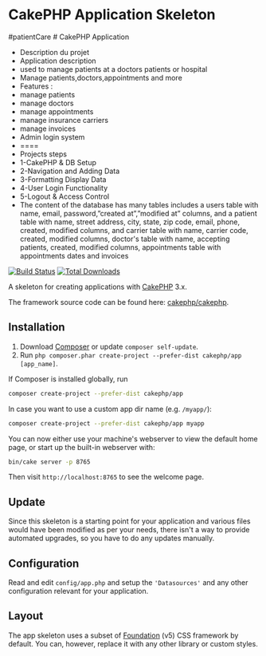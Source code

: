 # CakePHP Application Skeleton

#patientCare # CakePHP Application
<ul>
<li>Description du projet</li>
<li>Application description</li>
<li>used to manage patients at a doctors patients or hospital</li>
<li>Manage patients,doctors,appointments and more</li>
<li>Features :</li>
<li>manage patients</li>
<li>manage doctors</li>
<li>manage appointments</li>
<li>manage insurance carriers</li>
<li>manage invoices</li>
<li>Admin login system</li>
<li>====</li>
<li>Projects steps</li>
<li>1-CakePHP & DB Setup</li>
<li>2-Navigation and Adding Data</li>
<li>3-Formatting Display Data</li>
<li>4-User Login Functionality</li>
<li>5-Logout & Access Control</li>
<li>
The content of the database has many tables includes a users table with name, email, password,”created at”,”modified at” columns, and a patient table with name, street address, city, state, zip code, email, phone, created, modified columns, and carrier table with name, carrier code, created, modified columns, doctor's table with name, accepting patients, created, modified columns, appointments table with appointments dates and invoices 
</li>
</ul>

[![Build Status](https://img.shields.io/travis/cakephp/app/master.svg?style=flat-square)](https://travis-ci.org/cakephp/app)
[![Total Downloads](https://img.shields.io/packagist/dt/cakephp/app.svg?style=flat-square)](https://packagist.org/packages/cakephp/app)

A skeleton for creating applications with [CakePHP](https://cakephp.org) 3.x.

The framework source code can be found here: [cakephp/cakephp](https://github.com/cakephp/cakephp).

## Installation

1. Download [Composer](https://getcomposer.org/doc/00-intro.md) or update `composer self-update`.
2. Run `php composer.phar create-project --prefer-dist cakephp/app [app_name]`.

If Composer is installed globally, run

```bash
composer create-project --prefer-dist cakephp/app
```

In case you want to use a custom app dir name (e.g. `/myapp/`):

```bash
composer create-project --prefer-dist cakephp/app myapp
```

You can now either use your machine's webserver to view the default home page, or start
up the built-in webserver with:

```bash
bin/cake server -p 8765
```

Then visit `http://localhost:8765` to see the welcome page.

## Update

Since this skeleton is a starting point for your application and various files
would have been modified as per your needs, there isn't a way to provide
automated upgrades, so you have to do any updates manually.

## Configuration

Read and edit `config/app.php` and setup the `'Datasources'` and any other
configuration relevant for your application.

## Layout

The app skeleton uses a subset of [Foundation](http://foundation.zurb.com/) (v5) CSS
framework by default. You can, however, replace it with any other library or
custom styles.
